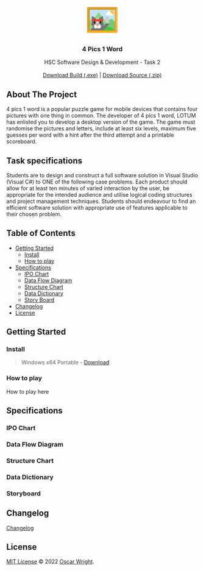 
<br />
<div align="center">
  <a href="https://github.com/OscarWright/HSCSDD-T2-4P1W">
    <img src="icon.png" alt="Logo" width="80" height="80">
  </a>

<h3 align="center">4 Pics 1 Word</h3>

  <p align="center">
    HSC Software Design & Development - Task 2
    <br />
    <br />
    <a href="https://github.com/OscarWright/HSCSDD-T2-4P1W/raw/main/4P1W/bin/Debug/4P1W.exe">Download Build (.exe)</a>
    |
    <a href="https://github.com/OscarWright/HSCSDD-T2-4P1W/archive/refs/heads/main.zip">Download Source (.zip)</a>
  </p>
</div>


<!-- ABOUT THE PROJECT -->
## About The Project
<!--[![Product Name Screen Shot][product-screenshot]](https://example.com)-->
4 pics 1 word is a popular puzzle game for mobile devices that contains four pictures with one thing in common. The developer of 4 pics 1 word, LOTUM has enlisted you to develop a desktop version of the game. The game must randomise the pictures and letters, include at least six levels, maximum five guesses per word with a hint after the third attempt and a printable scoreboard.

## Task specifications

Students are to design and construct a full software solution in Visual Studio (Visual C#) to ONE of the following case problems. Each product should allow for at least ten minutes of varied interaction by the user, be appropriate for the intended audience and utilise logical coding structures and project management techniques. Students should endeavour to find an efficient software solution with appropriate use of features applicable to their chosen problem.

## Table of Contents

- [Getting Started](#getting-started)
	- [Install](#install)
	- [How to play](#how-to-play)
- [Specifications](#specifications)
	- [IPO Chart](#IPO-Chart)
	- [Data Flow Diagram](#data-flow-diagram)
	- [Structure Chart](#Structure-chart)
	- [Data Dictionary](#data-dictionary)
	- [Story Board](#storyboard)
- [Changelog](#changelog)
- [License](#copyright)

## Getting Started

### Install

> Windows x64 Portable - [Download](https://github.com/OscarWright/HSCSDD-T2-4P1W/raw/main/4P1W/bin/Debug/4P1W.exe)


### How to play

How to play here

## Specifications

### IPO Chart

### Data Flow Diagram

### Structure Chart

### Data Dictionary

### Storyboard

## Changelog

[Changelog](https://github.com/OscarWright/HSCSDD-T2-4P1W/blob/main/changelog.md)

## License

[MIT License](https://github.com/OscarWright/HSCSDD-T2-4P1W/blob/main/LICENSE) © 2022 [Oscar Wright](https://github.com/OscarWright).
